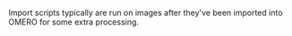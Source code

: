 Import scripts typically are run on images after
they've been imported into OMERO for some extra
processing.
